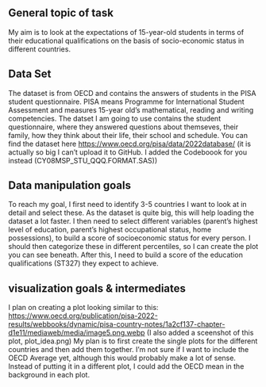## General topic of task

My aim is to look at the expectations of 15-year-old students in terms
of their educational qualifications on the basis of socio-economic
status in different countries.

## Data Set

The dataset is from OECD and contains the answers of students in the
PISA student questionnaire. PISA means Programme for International
Student Assessment and measures 15-year old’s mathematical, reading and
writing competencies. The datset I am going to use contains the student
questionnaire, where they answered questions about themseves, their
family, how they think about their life, their school and schedule. You
can find the dataset here <https://www.oecd.org/pisa/data/2022database/>
(it is actually so big I can’t upload it to GitHub. I added the
Codeboook for you instead (CY08MSP\_STU\_QQQ.FORMAT.SAS))

## Data manipulation goals

To reach my goal, I first need to identify 3-5 countries I want to look
at in detail and select these. As the dataset is quite big, this will
help loading the dataset a lot faster. I then need to select different
variables (parent’s highest level of education, parent’s highest
occupational status, home possessions), to build a score of
socioeconomic status for every person. I should then categorize these in
different percentiles, so I can create the plot you can see beneath.
After this, I need to build a score of the education qualifications
(ST327) they expect to achieve.

## visualization goals & intermediates

I plan on creating a plot looking similar to this:
<https://www.oecd.org/publication/pisa-2022-results/webbooks/dynamic/pisa-country-notes/1a2cf137-chapter-d1e11/mediaweb/media/image5.png.webp>
(I also added a sceenshot of this plot, plot\_idea.png) My plan is to
first create the single plots for the different countries and then add
them together. I’m not sure if I want to include the OECD Average yet,
although this would probably make a lot of sense. Instead of putting it
in a different plot, I could add the OECD mean in the background in each
plot.
